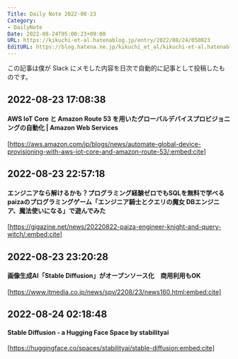 ```yaml
---
Title: Daily Note 2022-08-23
Category:
- DailyNote
Date: 2022-08-24T05:00:23+09:00
URL: https://kikuchi-et-al.hatenablog.jp/entry/2022/08/24/050023
EditURL: https://blog.hatena.ne.jp/kikuchi_et_al/kikuchi-et-al.hatenablog.jp/atom/entry/4207112889911376340
---
```


この記事は僕が Slack にメモした内容を日次で自動的に記事として投稿したものです。

## 2022-08-23 17:08:38


#### AWS IoT Core と Amazon Route 53 を用いたグローバルデバイスプロビジョニングの自動化 | Amazon Web Services


[https://aws.amazon.com/jp/blogs/news/automate-global-device-provisioning-with-aws-iot-core-and-amazon-route-53/:embed:cite]



## 2022-08-23 22:57:18


#### エンジニアなら解けるかも？プログラミング経験ゼロでもSQLを無料で学べるpaizaのプログラミングゲーム「エンジニア騎士とクエリの魔女 DBエンジニア、魔法使いになる」で遊んでみた


[https://gigazine.net/news/20220822-paiza-engineer-knight-and-query-witch/:embed:cite]



## 2022-08-23 23:20:28


#### 画像生成AI「Stable Diffusion」がオープンソース化　商用利用もOK


[https://www.itmedia.co.jp/news/spv/2208/23/news160.html:embed:cite]



## 2022-08-24 02:18:48


#### Stable Diffusion - a Hugging Face Space by stabilityai


[https://huggingface.co/spaces/stabilityai/stable-diffusion:embed:cite]


